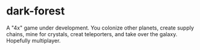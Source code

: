 # dark-forest
A "4x" game under development.
You colonize other planets, create supply chains, mine for crystals, creat teleporters, and take over the galaxy.
Hopefully multiplayer.

